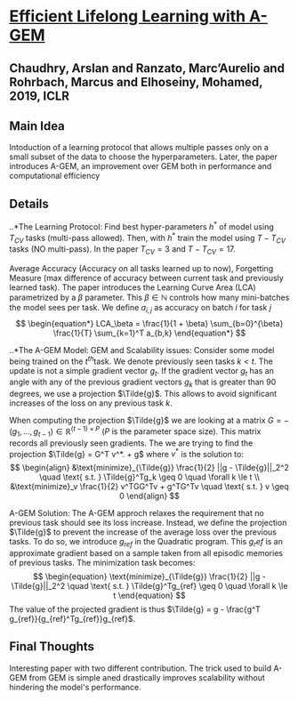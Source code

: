<style TYPE="text/css">
code.has-jax {font: inherit; font-size: 100%; background: inherit; border: inherit;}
</style>
<script type="text/x-mathjax-config">
MathJax.Hub.Config({
    tex2jax: {
        inlineMath: [['$','$'], ['\\(','\\)']],
        skipTags: ['script', 'noscript', 'style', 'textarea', 'pre'] // removed 'code' entry
    }
});
MathJax.Hub.Queue(function() {
    var all = MathJax.Hub.getAllJax(), i;
    for(i = 0; i < all.length; i += 1) {
        all[i].SourceElement().parentNode.className += ' has-jax';
    }
});
</script>
<script type="text/javascript" src="https://cdnjs.cloudflare.com/ajax/libs/mathjax/2.7.4/MathJax.js?config=TeX-AMS_HTML-full"></script>
[Efficient Lifelong Learning with A-GEM]([url//thepaper.io](https://arxiv.org/abs/1812.00420))
=====

Chaudhry, Arslan and Ranzato, Marc’Aurelio and Rohrbach, Marcus and Elhoseiny, Mohamed, 2019, ICLR
------------

Main Idea
---------

Intoduction of a learning protocol that allows multiple passes only on a small subset of the data to choose the hyperparameters. Later, the paper introduces A-GEM, an improvement over GEM both in performance and computational efficiency

Details
------

..*The Learning Protocol:
Find best hyper-parameters $h^*$ of model using $T_{CV}$ tasks (multi-pass allowed). Then, with $h^*$ train the model using $T - T_{CV}$ tasks (NO multi-pass). In the paper $T_{CV} = 3$ and $T - T_{CV} = 17$.

Average Accuracy (Accuracy on all tasks learned up to now), Forgetting Measure (max difference of accuracy between current task and previously learned task). The paper introduces the Learning Curve Area (LCA) parametrized by a $\beta$ parameter. This $\beta \in \mathbb{N}$ controls how many mini-batches the model sees per task. We define $a_{i,j}$ as accuracy on batch $i$ for task $j$
$$
\begin{equation*}
    LCA_\beta = \frac{1}{1 + \beta} \sum_{b=0}^{\beta} \frac{1}{T} \sum_{k=1}^T a_{b,k}
\end{equation*}
$$

..*The A-GEM Model:
GEM and Scalability issues: Consider some model being trained on the $t^{th}$task. We denote previously seen tasks $k < t$. The update is not a simple gradient vector $g_t$. If the gradient vector $g_t$ has an angle with any of the previous gradient vectors $g_k$ that is greater than $90$ degrees, we use a projection $\Tilde{g}$. This allows to avoid significant increases of the loss on any previous task $k$.

When computing the projection $\Tilde{g}$ we are looking at a matrix $G = -(g_1,..., g_{t-1}) \in \mathbb{R}^{(t-1) \times P}$ ($P$ is the parameter space size). This matrix records all previously seen gradients. The we are trying to find the projection $\Tilde{g} = G^T v^*. + g$ where $v^*$ is the solution to:
$$
        \begin{align}
            &\text{minimize}_{\Tilde{g}} \frac{1}{2} ||g - \Tilde{g}||_2^2 \quad \text{ s.t. } \Tilde{g}^Tg_k \geq 0 \quad \forall k \le t \\
            &\text{minimize}_v \frac{1}{2} v^TGG^Tv + g^TG^Tv \quad \text{ s.t. } v \geq 0
        \end{align}
$$

A-GEM Solution:
The A-GEM approch relaxes the requirement that no previous task should see its loss increase. Instead, we define the projection $\Tilde{g}$ to prevent the increase of the average loss over the previous tasks. To do so, we introduce $g_{ref}$ in the Quadratic program. This $g_ref$ is an approximate gradient based on a sample taken from all episodic memories of previous tasks. The minimization task becomes:
$$
        \begin{equation}
            \text{minimize}_{\Tilde{g}} \frac{1}{2} ||g - \Tilde{g}||_2^2 \quad \text{ s.t. } \Tilde{g}^Tg_{ref} \geq 0 \quad \forall k \le t
        \end{equation}
$$
The value of the projected gradient is thus $\Tilde{g} = g - \frac{g^T g_{ref}}{g_{ref}^Tg_{ref}}g_{ref}$.

Final Thoughts
-------------

Interesting paper with two different contribution. The trick used to build A-GEM from GEM is simple aned drastically improves scalability without hindering the model's performance.
